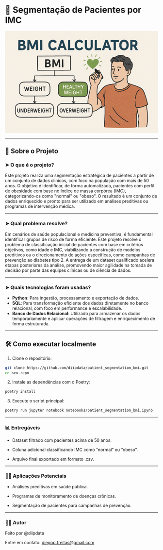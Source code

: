 # 🧬 Segmentação de Pacientes por IMC

![título](images/cover_project.png)

---

## 🧠 Sobre o Projeto

### ➤ O que é o projeto?

Este projeto realiza uma segmentação estratégica de pacientes a partir de um conjunto de dados clínicos, com foco na população com mais de 50 anos. O objetivo é identificar, de forma automatizada, pacientes com perfil de obesidade com base no índice de massa corpórea (IMC), categorizando-os como "normal" ou "obeso". O resultado é um conjunto de dados enriquecido e pronto para ser utilizado em análises preditivas ou programas de intervenção médica.

---

### ➤ Qual problema resolve?

Em cenários de saúde populacional e medicina preventiva, é fundamental identificar grupos de risco de forma eficiente. Este projeto resolve o problema de classificação inicial de pacientes com base em critérios objetivos, como idade e IMC, viabilizando a construção de modelos preditivos ou o direcionamento de ações específicas, como campanhas de prevenção ao diabetes tipo 2. A entrega de um dataset qualificado acelera etapas posteriores da análise, promovendo maior agilidade na tomada de decisão por parte das equipes clínicas ou de ciência de dados.

---

### ➤ Quais tecnologias foram usadas?

- **Python**: Para ingestão, processamento e exportação de dados.
- **SQL**: Para transformação eficiente dos dados diretamente no banco relacional, com foco em performance e escalabilidade.
- **Banco de Dados Relacional**: Utilizado para armazenar os dados temporariamente e aplicar operações de filtragem e enriquecimento de forma estruturada.

---

## 🛠️ Como executar localmente

1. Clone o repositório:

```bash
git clone https://github.com/diipdata/patient_segmentation_bmi.git
cd seu-repo
```

2. Instale as dependências com o Poetry:

```bash
poetry install
```

3. Execute o script principal:

```bash
poetry run jupyter notebook notebooks/patient_segmentation_bmi.ipynb
```

---


 ### 📊 Entregáveis
- Dataset filtrado com pacientes acima de 50 anos.

- Coluna adicional classificando IMC como “normal” ou “obeso”.

- Arquivo final exportado em formato .csv.

---

 ### 👨‍⚕️ Aplicações Potenciais
- Análises preditivas em saúde pública.

- Programas de monitoramento de doenças crônicas.

- Segmentação de pacientes para campanhas de prevenção.

---

 ### 👨‍💻 Autor
Feito por @diipdata

Entre em contato: diegop.freitas@gmail.com

[def]: images/cover_project.png